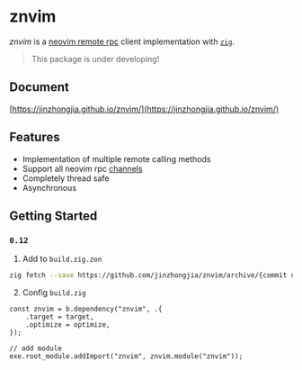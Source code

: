 # znvim

_znvim_ is a [neovim remote rpc](https://neovim.io/doc/user/api.html#rpc-connecting) client implementation with [`zig`](https://ziglang.org/).

> This package is under developing!

## Document

[https://jinzhongjia.github.io/znvim/](https://jinzhongjia.github.io/znvim/)

## Features

- Implementation of multiple remote calling methods
- Support all neovim rpc [channels](https://neovim.io/doc/user/channel.html#channel-intro)
- Completely thread safe
- Asynchronous

## Getting Started

### `0.12`

1. Add to `build.zig.zon`

```sh
zig fetch --save https://github.com/jinzhongjia/znvim/archive/{commit or branch}.tar.gz
```

2. Config `build.zig`

```zig
const znvim = b.dependency("znvim", .{
    .target = target,
    .optimize = optimize,
});

// add module
exe.root_module.addImport("znvim", znvim.module("znvim"));
```

